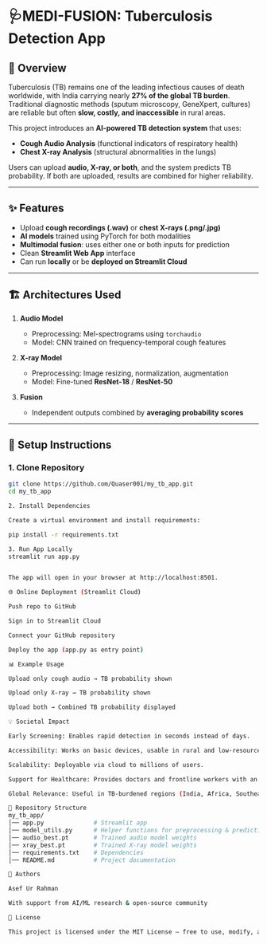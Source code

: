 # 🩺MEDI-FUSION: Tuberculosis Detection App

## 📌 Overview
Tuberculosis (TB) remains one of the leading infectious causes of death worldwide, with India carrying nearly **27% of the global TB burden**.  
Traditional diagnostic methods (sputum microscopy, GeneXpert, cultures) are reliable but often **slow, costly, and inaccessible** in rural areas.  

This project introduces an **AI-powered TB detection system** that uses:
- **Cough Audio Analysis** (functional indicators of respiratory health)
- **Chest X-ray Analysis** (structural abnormalities in the lungs)

Users can upload **audio, X-ray, or both**, and the system predicts TB probability. If both are uploaded, results are combined for higher reliability.

---

## ✨ Features
- Upload **cough recordings (.wav)** or **chest X-rays (.png/.jpg)**  
- **AI models** trained using PyTorch for both modalities  
- **Multimodal fusion**: uses either one or both inputs for prediction  
- Clean **Streamlit Web App** interface  
- Can run **locally** or be **deployed on Streamlit Cloud**  

---

## 🏗️ Architectures Used
1. **Audio Model**  
   - Preprocessing: Mel-spectrograms using `torchaudio`  
   - Model: CNN trained on frequency-temporal cough features  

2. **X-ray Model**  
   - Preprocessing: Image resizing, normalization, augmentation  
   - Model: Fine-tuned **ResNet-18** / **ResNet-50**  

3. **Fusion**  
   - Independent outputs combined by **averaging probability scores**  

---

## 🚀 Setup Instructions

### 1. Clone Repository
```bash
git clone https://github.com/Quaser001/my_tb_app.git
cd my_tb_app

2. Install Dependencies

Create a virtual environment and install requirements:

pip install -r requirements.txt

3. Run App Locally
streamlit run app.py


The app will open in your browser at http://localhost:8501.

🌐 Online Deployment (Streamlit Cloud)

Push repo to GitHub

Sign in to Streamlit Cloud

Connect your GitHub repository

Deploy the app (app.py as entry point)

📊 Example Usage

Upload only cough audio → TB probability shown

Upload only X-ray → TB probability shown

Upload both → Combined TB probability displayed

💡 Societal Impact

Early Screening: Enables rapid detection in seconds instead of days.

Accessibility: Works on basic devices, usable in rural and low-resource settings.

Scalability: Deployable via cloud to millions of users.

Support for Healthcare: Provides doctors and frontline workers with an assistive tool, not a replacement.

Global Relevance: Useful in TB-burdened regions (India, Africa, Southeast Asia).

📂 Repository Structure
my_tb_app/
│── app.py              # Streamlit app
│── model_utils.py      # Helper functions for preprocessing & prediction
│── audio_best.pt       # Trained audio model weights
│── xray_best.pt        # Trained X-ray model weights
│── requirements.txt    # Dependencies
│── README.md           # Project documentation

👥 Authors

Asef Ur Rahman

With support from AI/ML research & open-source community

📜 License

This project is licensed under the MIT License – free to use, modify, and distribute.
